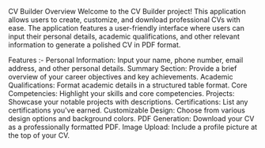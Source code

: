 CV Builder
Overview
Welcome to the CV Builder project! This application allows users to create, customize, and download professional CVs with ease. 
The application features a user-friendly interface where users can input their personal details, academic qualifications, and other relevant information to generate a polished CV in PDF format.

Features :-
      Personal Information: Input your name, phone number, email address, and other personal details.
      Summary Section: Provide a brief overview of your career objectives and key achievements.
      Academic Qualifications: Format academic details in a structured table format.
      Core Competencies: Highlight your skills and core competencies.
      Projects: Showcase your notable projects with descriptions.
      Certifications: List any certifications you've earned.
      Customizable Design: Choose from various design options and background colors.
      PDF Generation: Download your CV as a professionally formatted PDF.
      Image Upload: Include a profile picture at the top of your CV.
